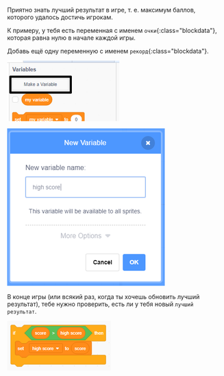 Приятно знать лучший результат в игре, т. е. максимум баллов, которого удалось достичь игрокам.

К примеру, у тебя есть переменная с именем `очки`{:class="blockdata"}, которая равна нулю в начале каждой игры.

Добавь ещё одну переменную с именем `рекорд`{:class="blockdata"}.

![меню «Переменные» с подсвеченной кнопкой «Создать переменную»](images/make-variable-annotated.png)

![всплывающее окно создания переменной с заданным именем «рекорд»](images/make-high-score-variable.png)

В конце игры (или всякий раз, когда ты хочешь обновить лучший результат), тебе нужно проверить, есть ли у тебя новый `лучший результат`.

![блоки кода, задающие значение переменной «рекорд» равным переменной «очки»](images/check-for-high-score.png)